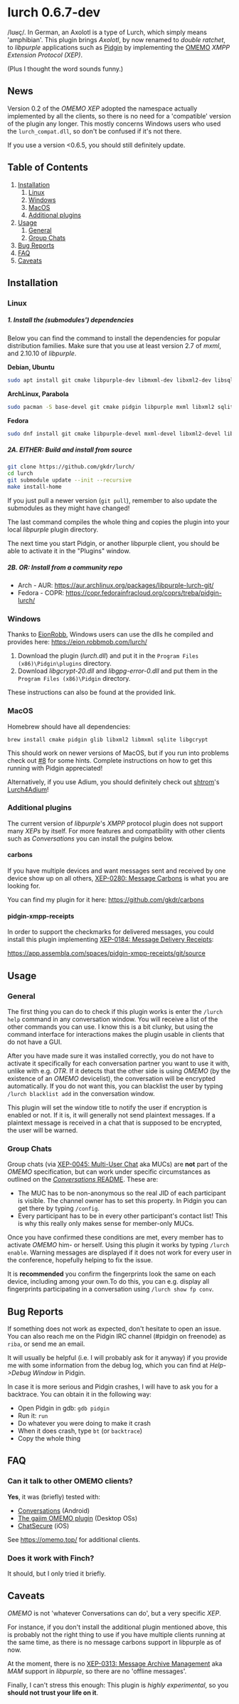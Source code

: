 # lurch 0.6.7-dev
/lʊʁç/. In German, an Axolotl is a type of Lurch, which simply means 'amphibian'. This plugin brings _Axolotl_, by now renamed to _double ratchet_, to _libpurple_ applications such as [Pidgin](https://www.pidgin.im/) by implementing the [OMEMO](https://conversations.im/omemo/) _XMPP Extension Protocol (XEP)_.

(Plus I thought the word sounds funny.)

## News
Version 0.2 of the _OMEMO XEP_ adopted the namespace actually implemented by all the clients, so there is no need for a 'compatible' version of the plugin any longer. This mostly concerns Windows users who used the `lurch_compat.dll`, so don't be confused if it's not there.

If you use a version <0.6.5, you should still definitely update.

## Table of Contents
1. [Installation](#installation)
   1. [Linux](#linux)
   1. [Windows](#windows)
   1. [MacOS](#macos)
   1. [Additional plugins](#additional-plugins)
2. [Usage](#usage)
   1. [General](#general)
   1. [Group Chats](#group-chats)
3. [Bug Reports](#bug-reports)
4. [FAQ](#faq)
5. [Caveats](#caveats)

## Installation
### Linux
##### 1. Install the (submodules') dependencies
Below you can find the command to install the dependencies for popular distribution families. Make sure that you use at least version 2.7 of _mxml_, and 2.10.10 of _libpurple_.

__Debian, Ubuntu__
``` bash
sudo apt install git cmake libpurple-dev libmxml-dev libxml2-dev libsqlite3-dev libgcrypt20-dev
```
__ArchLinux, Parabola__
``` bash
sudo pacman -S base-devel git cmake pidgin libpurple mxml libxml2 sqlite libgcrypt
```
__Fedora__
``` bash
sudo dnf install git cmake libpurple-devel mxml-devel libxml2-devel libsqlite3x-devel libgcrypt-devel
```

##### 2A. EITHER: Build and install from source
``` bash
git clone https://github.com/gkdr/lurch/
cd lurch
git submodule update --init --recursive
make install-home
```
If you just pull a newer version (`git pull`), remember to also update the submodules as they might have changed!

The last command compiles the whole thing and copies the plugin into your local _libpurple_ plugin directory.

The next time you start Pidgin, or another libpurple client, you should be able to activate it in the "Plugins" window.

##### 2B. OR: Install from a community repo
* Arch - AUR: https://aur.archlinux.org/packages/libpurple-lurch-git/
* Fedora - COPR:  https://copr.fedorainfracloud.org/coprs/treba/pidgin-lurch/


### Windows
Thanks to [EionRobb](https://github.com/EionRobb), Windows users can use the dlls he compiled and provides here: https://eion.robbmob.com/lurch/

1. Download the plugin (_lurch.dll_) and put it in the `Program Files (x86)\Pidgin\plugins` directory.
2. Download _libgcrypt-20.dll_ and _libgpg-error-0.dll_ and put them in the `Program Files (x86)\Pidgin` directory.

These instructions can also be found at the provided link.

### MacOS
Homebrew should have all dependencies:

```
brew install cmake pidgin glib libxml2 libmxml sqlite libgcrypt 
```
This should work on newer versions of MacOS, but if you run into problems check out [#8](https://github.com/gkdr/lurch/issues/8#issuecomment-285937828) for some hints. Complete instructions on how to get this running with Pidgin appreciated!

Alternatively, if you use Adium, you should definitely check out [shtrom](https://github.com/shtrom)'s [Lurch4Adium](https://github.com/shtrom/Lurch4Adium)!

### Additional plugins
The current version of _libpurple_'s _XMPP_ protocol plugin does not support many _XEPs_ by itself. For more features and compatibility with other clients such as _Conversations_ you can install the pulgins below.

#### carbons
If you have multiple devices and want messages sent and received by one device show up on all others, [XEP-0280: Message Carbons](https://xmpp.org/extensions/xep-0280.html) is what you are looking for.

You can find my plugin for it here: https://github.com/gkdr/carbons

#### pidgin-xmpp-receipts
In order to support the checkmarks for delivered messages, you could install this plugin implementing [XEP-0184: Message Delivery Receipts](https://xmpp.org/extensions/xep-0184.html):

 https://app.assembla.com/spaces/pidgin-xmpp-receipts/git/source

## Usage
### General
The first thing you can do to check if this plugin works is enter the `/lurch help` command in any conversation window. You will receive a list of the other commands you can use. I know this is a bit clunky, but using the command interface for interactions makes the plugin usable in clients that do not have a GUI.

After you have made sure it was installed correctly, you do not have to activate it specifically for each conversation partner you want to use it with, unlike with e.g. _OTR_. If it detects that the other side is using _OMEMO_ (by the existence of an _OMEMO_ devicelist), the conversation will be encrypted automatically. If you do not want this, you can blacklist the user by typing `/lurch blacklist add` in the conversation window.

This plugin will set the window title to notify the user if encryption is enabled or not. If it is, it will generally not send plaintext messages. If a plaintext message is received in a chat that is supposed to be encrypted, the user will be warned.

### Group Chats
Group chats (via [XEP-0045: Multi-User Chat](https://xmpp.org/extensions/xep-0045.html) aka MUCs) are __not__ part of the _OMEMO_ specification, but can work under specific circumstances as outlined on the [_Conversations_ README](https://github.com/siacs/Conversations/blob/master/README.md#omemo). These are:
* The MUC has to be non-anonymous so the real JID of each participant is visible. The channel owner has to set this property. In Pidgin you can get there by typing `/config`.
* Every participant has to be in every other participant's contact list! This is why this really only makes sense for member-only MUCs.

Once you have confirmed these conditions are met, every member has to activate _OMEMO_ him- or herself. Using this plugin it works by typing `/lurch enable`. Warning messages are displayed if it does not work for every user in the conference, hopefully helping to fix the issue.

It is __recommended__ you confirm the fingerprints look the same on each device, including among your own.To do this, you can e.g. display all fingerprints participating in a conversation using `/lurch show fp conv`.

## Bug Reports
If something does not work as expected, don't hesitate to open an issue.
You can also reach me on the Pidgin IRC channel (#pidgin on freenode) as `riba`, or send me an email.

It will usually be helpful (i.e. I will probably ask for it anyway) if you provide me with some information from the debug log, which you can find at _Help->Debug Window_ in Pidgin.

In case it is more serious and Pidgin crashes, I will have to ask you for a backtrace.
You can obtain it in the following way:
* Open Pidgin in gdb: `gdb pidgin`
* Run it: `run`
* Do whatever you were doing to make it crash
* When it does crash, type `bt` (or `backtrace`)
* Copy the whole thing

## FAQ
### Can it talk to other OMEMO clients?
__Yes__, it was (briefly) tested with:
* [Conversations](https://conversations.im/) (Android)
* [The gajim OMEMO plugin](https://dev.gajim.org/gajim/gajim-plugins/wikis/OmemoGajimPlugin) (Desktop OSs)
* [ChatSecure](https://chatsecure.org/) (iOS)

See https://omemo.top/ for additional clients.

### Does it work with Finch?
It should, but I only tried it briefly.

## Caveats
_OMEMO_ is not 'whatever Conversations can do', but a very specific _XEP_.

For instance, if you don't install the additional plugin mentioned above, this is probably not the right thing to use if you have multiple clients running at the same time, as there is no message carbons support in libpurple as of now.

At the moment, there is no [XEP-0313: Message Archive Management](https://xmpp.org/extensions/xep-0313.html) aka _MAM_ support in _libpurple_, so there are no 'offline messages'.

Finally, I can't stress this enough: This plugin is _highly experimental_, so you __should not trust your life on it__.
